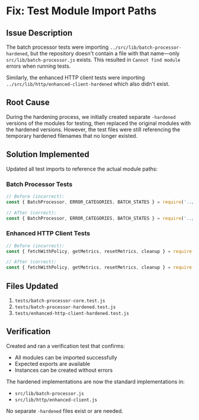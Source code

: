 # Fix: Test Module Import Paths

## Issue Description

The batch processor tests were importing `../src/lib/batch-processor-hardened`, but the repository doesn't contain a file with that name—only `src/lib/batch-processor.js` exists. This resulted in `Cannot find module` errors when running tests.

Similarly, the enhanced HTTP client tests were importing `../src/lib/http/enhanced-client-hardened` which also didn't exist.

## Root Cause

During the hardening process, we initially created separate `-hardened` versions of the modules for testing, then replaced the original modules with the hardened versions. However, the test files were still referencing the temporary hardened filenames that no longer existed.

## Solution Implemented

Updated all test imports to reference the actual module paths:

### Batch Processor Tests
```javascript
// Before (incorrect):
const { BatchProcessor, ERROR_CATEGORIES, BATCH_STATES } = require('../src/lib/batch-processor-hardened');

// After (correct):
const { BatchProcessor, ERROR_CATEGORIES, BATCH_STATES } = require('../src/lib/batch-processor');
```

### Enhanced HTTP Client Tests
```javascript
// Before (incorrect):
const { fetchWithPolicy, getMetrics, resetMetrics, cleanup } = require('../src/lib/http/enhanced-client-hardened');

// After (correct):
const { fetchWithPolicy, getMetrics, resetMetrics, cleanup } = require('../src/lib/http/enhanced-client');
```

## Files Updated

1. `tests/batch-processor-core.test.js`
2. `tests/batch-processor-hardened.test.js` 
3. `tests/enhanced-http-client-hardened.test.js`

## Verification

Created and ran a verification test that confirms:
- All modules can be imported successfully
- Expected exports are available
- Instances can be created without errors

The hardened implementations are now the standard implementations in:
- `src/lib/batch-processor.js`
- `src/lib/http/enhanced-client.js`

No separate `-hardened` files exist or are needed.